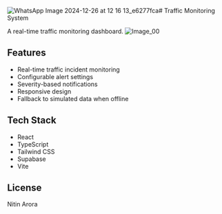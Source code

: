 ![WhatsApp Image 2024-12-26 at 12 16 13_e6277fca](https://github.com/user-attachments/assets/f85ec796-119d-4cc8-bf90-ef086343dbf9)# Traffic Monitoring System

A real-time traffic monitoring dashboard.
![Image_00](https://github.com/user-attachments/assets/d390fe83-719e-4e31-ab60-e42af4ea11d4)


## Features

- Real-time traffic incident monitoring
- Configurable alert settings
- Severity-based notifications
- Responsive design
- Fallback to simulated data when offline

## Tech Stack

- React
- TypeScript
- Tailwind CSS
- Supabase
- Vite

## License

Nitin Arora 
